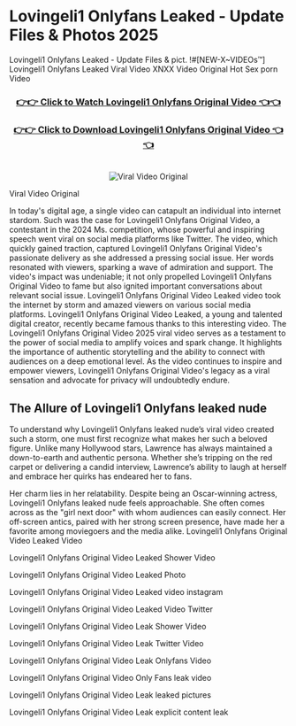 # Lovingeli1 Onlyfans Leaked - Update Files & Photos 2025

Lovingeli1 Onlyfans Leaked - Update Files & pict. !#[NEW-X~VIDEOs™] Lovingeli1 Onlyfans Leaked Viral Video XNXX Video Original Hot Sex porn Video
<br>
<div align="center">
<h3><a href="https://links2leaks.com/lovingeli1" rel="nofollow">👉👉 Click to Watch Lovingeli1 Onlyfans Original Video 👈👈</a></h3>
<h3><a href="https://links2leaks.com/lovingeli1" rel="nofollow">👉👉 Click to Download Lovingeli1 Onlyfans Original Video 👈👈</a></h3>
<br>
<a href="https://links2leaks.com/lovingeli1" rel="nofollow"><img src="https://i.ibb.co/Gkj2r4b/banner.png" alt="Viral Video Original" style="max-width: 100%; display: inline-block;" data-target="animated-image.originalImage"></a>
</div>

Viral Video Original

In today's digital age, a single video can catapult an individual into internet stardom. Such was the case for Lovingeli1 Onlyfans Original Video, a contestant in the 2024 Ms. competition, whose powerful and inspiring speech went viral on social media platforms like Twitter.
The video, which quickly gained traction, captured Lovingeli1 Onlyfans Original Video's passionate delivery as she addressed a pressing social issue. Her words resonated with viewers, sparking a wave of admiration and support. The video's impact was undeniable; it not only propelled Lovingeli1 Onlyfans Original Video to fame but also ignited important conversations about relevant social issue.
Lovingeli1 Onlyfans Original Video Leaked video took the internet by storm and amazed viewers on various social media platforms. Lovingeli1 Onlyfans Original Video Leaked, a young and talented digital creator, recently became famous thanks to this interesting video.
The Lovingeli1 Onlyfans Original Video 2025 viral video serves as a testament to the power of social media to amplify voices and spark change. It highlights the importance of authentic storytelling and the ability to connect with audiences on a deep emotional level. As the video continues to inspire and empower viewers, Lovingeli1 Onlyfans Original Video's legacy as a viral sensation and advocate for privacy will undoubtedly endure.

<h2>The Allure of Lovingeli1 Onlyfans leaked nude</h2>


To understand why Lovingeli1 Onlyfans leaked nude’s viral video created such a storm, one must first recognize what makes her such a beloved figure. Unlike many Hollywood stars, Lawrence has always maintained a down-to-earth and authentic persona. Whether she’s tripping on the red carpet or delivering a candid interview, Lawrence’s ability to laugh at herself and embrace her quirks has endeared her to fans.

Her charm lies in her relatability. Despite being an Oscar-winning actress, Lovingeli1 Onlyfans leaked nude feels approachable. She often comes across as the "girl next door" with whom audiences can easily connect. Her off-screen antics, paired with her strong screen presence, have made her a favorite among moviegoers and the media alike.
Lovingeli1 Onlyfans Original Video Leaked Video

Lovingeli1 Onlyfans Original Video Leaked Shower Video

Lovingeli1 Onlyfans Original Video Leaked Photo

Lovingeli1 Onlyfans Original Video Leaked video instagram

Lovingeli1 Onlyfans Original Video Leaked Video Twitter

Lovingeli1 Onlyfans Original Video Leak Shower Video

Lovingeli1 Onlyfans Original Video Leak Twitter Video

Lovingeli1 Onlyfans Original Video Leak Onlyfans Video

Lovingeli1 Onlyfans Original Video Only Fans leak video

Lovingeli1 Onlyfans Original Video Leak leaked pictures

Lovingeli1 Onlyfans Original Video Leak explicit content leak